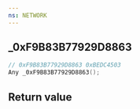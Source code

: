 ```yaml
---
ns: NETWORK
---
```

## _0xF9B83B77929D8863

```c
// 0xF9B83B77929D8863 0xBEDC4503
Any _0xF9B83B77929D8863();
```


## Return value
